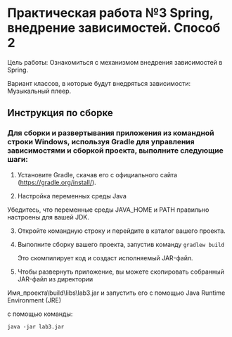 #    Практическая работа №3 Spring, внедрение зависимостей. Способ 2

Цель работы: Ознакомиться с механизмом внедрения зависимостей в Spring.

Вариант классов, в которые будут внедряться зависимости:
Музыкальный плеер.

## Инструкция по сборке

### Для сборки и развертывания приложения из командной строки Windows, используя Gradle для управления зависимостями и сборкой проекта, выполните следующие шаги:

1. Установите Gradle, скачав его с официального сайта (https://gradle.org/install/).

2. Настройка переменных среды Java

Убедитесь, что переменные среды JAVA_HOME и PATH правильно настроены для вашей JDK. 

3. Откройте командную строку и перейдите в каталог вашего проекта.

4. Выполните сборку вашего проекта, запустив команду
    ```gradlew build```
   
   Это скомпилирует код и создаст исполняемый JAR-файл.

6. Чтобы развернуть приложение, вы можете скопировать собранный JAR-файл из директории

 Имя_проекта\build\libs\lab3.jar и запустить его с помощью Java Runtime Environment (JRE)

 с помощью команды:
 
``` java -jar lab3.jar ``` 
